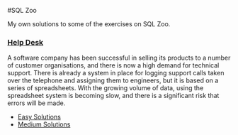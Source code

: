 #SQL Zoo 

My own solutions to some of the exercises on SQL Zoo.

### [Help Desk](http://sqlzoo.net/wiki/Help_Desk)

A software company has been successful in selling its products to a number of customer organisations, and there is now a high demand for technical support. There is already a system in place for logging support calls taken over the telephone and assigning them to engineers, but it is based on a series of spreadsheets. With the growing volume of data, using the spreadsheet system is becoming slow, and there is a significant risk that errors will be made.

* [Easy Solutions](./helpdesk_easy.sql)
* [Medium Solutions](./helpdesk_medium.sql)